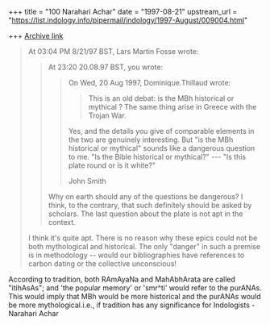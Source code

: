 +++
title = "100 Narahari Achar"
date = "1997-08-21"
upstream_url = "https://list.indology.info/pipermail/indology/1997-August/009004.html"

+++
[Archive link](https://list.indology.info/pipermail/indology/1997-August/009004.html)


>
>At 03:04 PM 8/21/97 BST, Lars Martin Fosse wrote:
>>At 23:20 20.08.97 BST, you wrote:
>>>On Wed, 20 Aug 1997, Dominique.Thillaud wrote:
>>>
>>>> 	This is an old debat: is the MBh historical or mythical ? The same
>>>> thing arise in Greece with the Trojan War.
>>>
>>>Yes, and the details you give of comparable elements in the two are
>>>genuinely interesting. But "is the MBh historical or mythical" sounds like
>>>a dangerous question to me. "Is the Bible historical or mythical?" --- "Is
>>>this plate round or is it white?"
>>>
>>>John Smith
>>
>>Why on earth should any of the questions be dangerous? I think, to the
>>contrary, that such definitely should be asked by scholars. The last
>>question about the plate is not apt in the context. 
>
>I think it's quite apt.  There is no reason why these epics could not be
>both mythological and historical.  The only "danger" in such a premise is in
>methodology -- would our bibliographies have references to carbon dating or
>the collective unconscious!
>
>

According to tradition, both RAmAyaNa and MahAbhArata are called "itihAsAs";
and 'the popular memory' or 'smr^ti' would refer to the purANAs. This would
imply that MBh would be more historical and the purANAs would be more
mythological.i.e., if tradition has any significance for Indologists
-Narahari Achar




